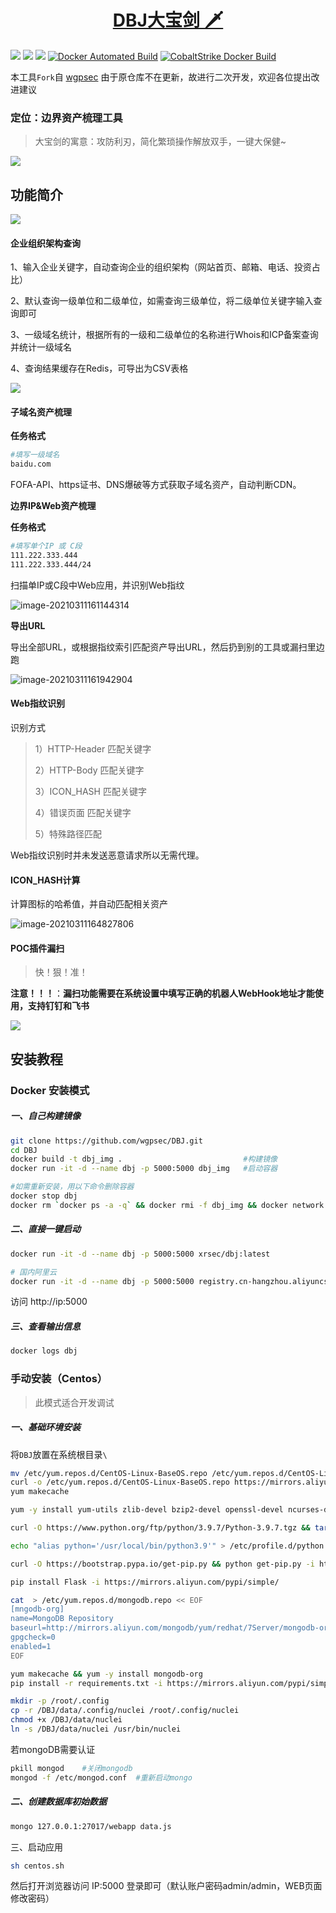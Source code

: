 <h1 align="center"><a href="https://dbj.vercel.app/">DBJ大宝剑 🗡</a></h1>

![](https://img.shields.io/badge/ReaTeam-%E6%AD%A6%E5%99%A8%E5%BA%93-red) ![](https://img.shields.io/badge/Fork-wintrysec-orange) ![](https://img.shields.io/badge/version-1.0.1-brightgreen) [![Docker Automated Build](https://img.shields.io/docker/automated/xrsec/dbj?label=Build&logo=docker&style=flat-square)](https://hub.docker.com/r/xrsec/dbj) [![CobaltStrike Docker Build](https://github.com/XRSec/DBJ/actions/workflows/Dbj_Docker_Build.yml/badge.svg)](https://github.com/XRSec/DBJ/actions/workflows/Dbj_Docker_Build.yml)

本工具`Fork`自 [wgpsec](https://github.com/wgpsec/DBJ) 由于原仓库不在更新，故进行二次开发，欢迎各位提出改进建议

### 定位：边界资产梳理工具

> 大宝剑的寓意：攻防利刃，简化繁琐操作解放双手，一键大保健~

![](https://rmt.ladydaily.com/fetch/ZYGG/storage/20210917223134778402.png)

## 功能简介

![](https://rmt.ladydaily.com/fetch/ZYGG/storage/20210917223127965121.png)



#### 企业组织架构查询

1、输入企业关键字，自动查询企业的组织架构（网站首页、邮箱、电话、投资占比）

2、默认查询一级单位和二级单位，如需查询三级单位，将二级单位关键字输入查询即可

3、一级域名统计，根据所有的一级和二级单位的名称进行Whois和ICP备案查询并统计一级域名

4、查询结果缓存在Redis，可导出为CSV表格

![](https://rmt.ladydaily.com/fetch/ZYGG/storage/20210917223141017111.png)



#### 子域名资产梳理

**任务格式**

```bash
#填写一级域名
baidu.com
```

FOFA-API、https证书、DNS爆破等方式获取子域名资产，自动判断CDN。

**边界IP&Web资产梳理**

**任务格式**

```bash
#填写单个IP 或 C段
111.222.333.444
111.222.333.444/24
```

扫描单IP或C段中Web应用，并识别Web指纹

![image-20210311161144314](https://gitee.com/wintrysec/images/raw/master//image-20210311161144314.png)



**导出URL**

导出全部URL，或根据指纹索引匹配资产导出URL，然后扔到别的工具或漏扫里边跑

![image-20210311161942904](https://gitee.com/wintrysec/images/raw/master//image-20210311161942904.png)



#### Web指纹识别

识别方式

> 1）HTTP-Header 匹配关键字
>
> 2）HTTP-Body 匹配关键字
>
> 3）ICON_HASH 匹配关键字
>
> 4）错误页面 匹配关键字
>
> 5）特殊路径匹配

Web指纹识别时并未发送恶意请求所以无需代理。



#### ICON_HASH计算

计算图标的哈希值，并自动匹配相关资产

![image-20210311164827806](https://gitee.com/wintrysec/images/raw/master//image-20210311164827806.png)



#### POC插件漏扫

> 快！狠！准！

**注意！！！**：**漏扫功能需要在系统设置中填写正确的机器人WebHook地址才能使用，支持钉钉和飞书**

![](https://rmt.ladydaily.com/fetch/ZYGG/storage/20210917223225635363.png)

## 安装教程

### Docker 安装模式

##### 一、自己构建镜像
```bash
git clone https://github.com/wgpsec/DBJ.git
cd DBJ
docker build -t dbj_img .							#构建镜像
docker run -it -d --name dbj -p 5000:5000 dbj_img	#启动容器

#如需重新安装，用以下命令删除容器
docker stop dbj
docker rm `docker ps -a -q` && docker rmi -f dbj_img && docker network prune -f
```


##### 二、直接一键启动

```bash
docker run -it -d --name dbj -p 5000:5000 xrsec/dbj:latest

# 国内阿里云
docker run -it -d --name dbj -p 5000:5000 registry.cn-hangzhou.aliyuncs.com/xrsec/dbj
```

访问 http://ip:5000 

##### 三、查看输出信息

```bash
docker logs dbj
```

### 手动安装（Centos）

> 此模式适合开发调试

##### 一、基础环境安装

将`DBJ`放置在系统根目录`\`

```bash
mv /etc/yum.repos.d/CentOS-Linux-BaseOS.repo /etc/yum.repos.d/CentOS-Linux-BaseOS.repo.backup
curl -o /etc/yum.repos.d/CentOS-Linux-BaseOS.repo https://mirrors.aliyun.com/repo/Centos-8.repo
yum makecache

yum -y install yum-utils zlib-devel bzip2-devel openssl-devel ncurses-devel sqlite-devel readline-devel tk-devel libffi-devel gcc make redis

curl -O https://www.python.org/ftp/python/3.9.7/Python-3.9.7.tgz && tar xf Python-3.9.7.tgz;cd Python-3.9.7;./configure;make;make install

echo "alias python='/usr/local/bin/python3.9'" > /etc/profile.d/python.sh && source /etc/profile.d/python.sh

curl -O https://bootstrap.pypa.io/get-pip.py && python get-pip.py -i https://pypi.tuna.tsinghua.edu.cn/simple/

pip install Flask -i https://mirrors.aliyun.com/pypi/simple/

cat  > /etc/yum.repos.d/mongodb.repo << EOF
[mngodb-org]
name=MongoDB Repository
baseurl=http://mirrors.aliyun.com/mongodb/yum/redhat/7Server/mongodb-org/4.0/x86_64/
gpgcheck=0
enabled=1
EOF

yum makecache && yum -y install mongodb-org
pip install -r requirements.txt -i https://mirrors.aliyun.com/pypi/simple/

mkdir -p /root/.config
cp -r /DBJ/data/.config/nuclei /root/.config/nuclei
chmod +x /DBJ/data/nuclei
ln -s /DBJ/data/nuclei /usr/bin/nuclei

```

若mongoDB需要认证

```bash
pkill mongod	#关闭mongodb
mongod -f /etc/mongod.conf	#重新启动mongo
```

##### 二、创建数据库初始数据

```bash
mongo 127.0.0.1:27017/webapp data.js

```

三、启动应用

```bash
sh centos.sh
```

然后打开浏览器访问 IP:5000 登录即可（默认账户密码admin/admin，WEB页面修改密码）
